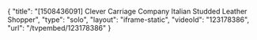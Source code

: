 {
    "title": "[1508436091] Clever Carriage Company Italian Studded Leather Shopper",
    "type": "solo",
    "layout": "iframe-static",
    "videoId": "123178386",
    "url": "\/tvpembed\/123178386"
}